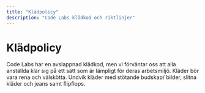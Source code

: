 ```yaml
---
title: "Klädpolicy"
description: "Code Labs klädkod och riktlinjer"
---
```


# Klädpolicy

Code Labs har en avslappnad klädkod, men vi förväntar oss att alla anställda klär sig på ett sätt som är lämpligt för deras arbetsmiljö. Kläder bör vara rena och välskötta. Undvik kläder med stötande budskap/ bilder, slitna kläder och jeans samt flipflops.